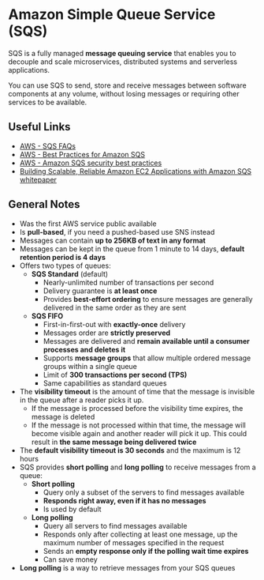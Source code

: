 # Amazon Simple Queue Service (SQS)
SQS is a fully managed **message queuing service** that enables you to decouple and scale microservices, distributed systems and serverless applications.

You can use SQS to send, store and receive messages between software components at any volume, without losing messages or requiring other services to be available.

## Useful Links
- [AWS - SQS FAQs](https://aws.amazon.com/sqs/faqs/)
- [AWS - Best Practices for Amazon SQS](https://docs.aws.amazon.com/AWSSimpleQueueService/latest/SQSDeveloperGuide/sqs-best-practices.html)
- [AWS - Amazon SQS security best practices](https://docs.aws.amazon.com/AWSSimpleQueueService/latest/SQSDeveloperGuide/sqs-security-best-practices.html)
- [Building Scalable, Reliable Amazon EC2 Applications with Amazon SQS whitepaper](http://sqs-public-images.s3.amazonaws.com/Building_Scalabale_EC2_applications_with_SQS2.pdf)


## General Notes
- Was the first AWS service public available
- Is **pull-based**, if you need a pushed-based use SNS instead
- Messages can contain **up to 256KB of text in any format**
- Messages can be kept in the queue from 1 minute to 14 days, **default retention period is 4 days**
- Offers two types of queues:
    - **SQS Standard** (default)
        - Nearly-unlimited number of transactions per second
        - Delivery guarantee is **at least once**
        - Provides **best-effort ordering** to ensure messages are generally delivered in the same order as they are sent
    - **SQS FIFO**
        - First-in-first-out with **exactly-once** delivery
        - Messages order are **strictly preserved**
        - Messages are delivered and **remain available until a consumer processes and deletes it**
        - Supports **message groups** that allow multiple ordered message groups within a single queue
        - Limit of **300 transactions per second (TPS)**
        - Same capabilities as standard queues
- The **visibility timeout** is the amount of time that the message is invisible in the queue after a reader picks it up.
    - If the message is processed before the visibility time expires, the message is deleted
    - If the message is not processed within that time, the message will become visible again and another reader will pick it up. This could result in **the same message being delivered twice**
- The **default visibility timeout is 30 seconds** and the maximum is 12 hours
- SQS provides **short polling** and **long polling** to receive messages from a queue:
    - **Short polling**
        - Query only a subset of the servers to find messages available
        - **Responds right away, even if it has no messages**
        - Is used by default
    - **Long polling**
        - Query all servers to find messages available
        - Responds only after collecting at least one message, up the maximum number of messages specified in the request
        - Sends an **empty response only if the polling wait time expires**
        - Can save money
- **Long polling** is a way to retrieve messages from your SQS queues